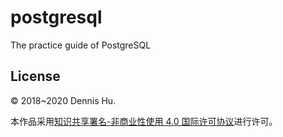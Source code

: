 # postgresql
The practice guide of PostgreSQL

## License

© 2018~2020 Dennis Hu. 

本作品采用[知识共享署名-非商业性使用 4.0 国际许可协议](http://creativecommons.org/licenses/by-nc/4.0/)进行许可。
